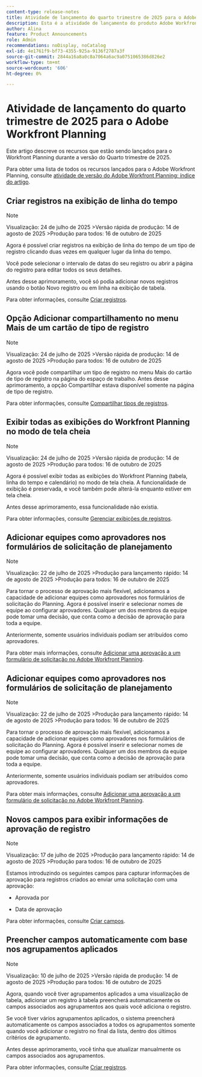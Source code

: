 ```yaml
---
content-type: release-notes
title: Atividade de lançamento do quarto trimestre de 2025 para o Adobe Workfront Planning
description: Esta é a atividade de lançamento do produto Adobe Workfront Planning para o quarto trimestre de 2025.
author: Alina
feature: Product Announcements
role: Admin
recommendations: noDisplay, noCatalog
exl-id: 4e1761f9-bf73-4355-925a-9136f2787a3f
source-git-commit: 2844a16a8a0c8a7064a6ac9a0751065386d826e2
workflow-type: tm+mt
source-wordcount: '606'
ht-degree: 0%

---
```


# Atividade de lançamento do quarto trimestre de 2025 para o Adobe Workfront Planning

Este artigo descreve os recursos que estão sendo lançados para o Workfront Planning durante a versão do Quarto trimestre de 2025.

<!--keep the sentence below for all future quarterly release pages-->

Para obter uma lista de todos os recursos lançados para o Adobe Workfront Planning, consulte [atividade de versão do Adobe Workfront Planning: índice do artigo](/help/quicksilver/product-announcements/product-releases/planning-release-activity/planning-release-activity-article-index.md).

## Criar registros na exibição de linha do tempo

>[!NOTE]
>
>Visualização: 24 de julho de 2025
>&#x200B;>Versão rápida de produção: 14 de agosto de 2025
>&#x200B;>Produção para todos: 16 de outubro de 2025

Agora é possível criar registros na exibição de linha do tempo de um tipo de registro clicando duas vezes em qualquer lugar da linha do tempo.

Você pode selecionar o intervalo de datas do seu registro ou abrir a página do registro para editar todos os seus detalhes.

Antes desse aprimoramento, você só podia adicionar novos registros usando o botão Novo registro ou em linha na exibição de tabela.

Para obter informações, consulte [Criar registros](/help/quicksilver/planning/records/create-records.md).

## Opção Adicionar compartilhamento no menu Mais de um cartão de tipo de registro

>[!NOTE]
>
>Visualização: 24 de julho de 2025
>&#x200B;>Versão rápida de produção: 14 de agosto de 2025
>&#x200B;>Produção para todos: 16 de outubro de 2025

Agora você pode compartilhar um tipo de registro no menu Mais do cartão de tipo de registro na página do espaço de trabalho. Antes desse aprimoramento, a opção Compartilhar estava disponível somente na página de tipo de registro.

Para obter informações, consulte [Compartilhar tipos de registros](/help/quicksilver/planning/access/share-record-types.md).

## Exibir todas as exibições do Workfront Planning no modo de tela cheia

>[!NOTE]
>
>Visualização: 24 de julho de 2025
>&#x200B;>Versão rápida de produção: 14 de agosto de 2025
>&#x200B;>Produção para todos: 16 de outubro de 2025

Agora é possível exibir todas as exibições do Workfront Planning (tabela, linha do tempo e calendário) no modo de tela cheia. A funcionalidade de exibição é preservada, e você também pode alterá-la enquanto estiver em tela cheia.

Antes desse aprimoramento, essa funcionalidade não existia.

Para obter informações, consulte [Gerenciar exibições de registros](/help/quicksilver/planning/views/manage-record-views.md).

## Adicionar equipes como aprovadores nos formulários de solicitação de planejamento

>[!NOTE]
>
>Visualização: 22 de julho de 2025
>&#x200B;>Produção para lançamento rápido: 14 de agosto de 2025
>&#x200B;>Produção para todos: 16 de outubro de 2025

Para tornar o processo de aprovação mais flexível, adicionamos a capacidade de adicionar equipes como aprovadores nos formulários de solicitação do Planning. Agora é possível inserir e selecionar nomes de equipe ao configurar aprovadores. Qualquer um dos membros da equipe pode tomar uma decisão, que conta como a decisão de aprovação para toda a equipe.

Anteriormente, somente usuários individuais podiam ser atribuídos como aprovadores.

Para obter mais informações, consulte [Adicionar uma aprovação a um formulário de solicitação no Adobe Workfront Planning](/help/quicksilver/planning/requests/add-approval-to-request-form.md).

## Adicionar equipes como aprovadores nos formulários de solicitação de planejamento

>[!NOTE]
>
>Visualização: 22 de julho de 2025
>&#x200B;>Produção para lançamento rápido: 14 de agosto de 2025
>&#x200B;>Produção para todos: 16 de outubro de 2025

Para tornar o processo de aprovação mais flexível, adicionamos a capacidade de adicionar equipes como aprovadores nos formulários de solicitação do Planning. Agora é possível inserir e selecionar nomes de equipe ao configurar aprovadores. Qualquer um dos membros da equipe pode tomar uma decisão, que conta como a decisão de aprovação para toda a equipe.

Anteriormente, somente usuários individuais podiam ser atribuídos como aprovadores.

Para obter mais informações, consulte [Adicionar uma aprovação a um formulário de solicitação no Adobe Workfront Planning](/help/quicksilver/planning/requests/add-approval-to-request-form.md).

## Novos campos para exibir informações de aprovação de registro

>[!NOTE]
>
>Visualização: 17 de julho de 2025
>&#x200B;>Produção para lançamento rápido: 14 de agosto de 2025
>&#x200B;>Produção para todos: 16 de outubro de 2025


Estamos introduzindo os seguintes campos para capturar informações de aprovação para registros criados ao enviar uma solicitação com uma aprovação:

* Aprovada por

* Data de aprovação

Para obter informações, consulte [Criar campos](/help/quicksilver/planning/fields/create-fields.md).

## Preencher campos automaticamente com base nos agrupamentos aplicados

>[!NOTE]
>
>Visualização: 10 de julho de 2025
>&#x200B;>Versão rápida de produção: 14 de agosto de 2025
>&#x200B;>Produção para todos: 16 de outubro de 2025


Agora, quando você tiver agrupamentos aplicados a uma visualização de tabela, adicionar um registro à tabela preencherá automaticamente os campos associados aos agrupamentos aos quais você adiciona o registro.

Se você tiver vários agrupamentos aplicados, o sistema preencherá automaticamente os campos associados a todos os agrupamentos somente quando você adicionar o registro no final da lista, dentro dos últimos critérios de agrupamento.

Antes desse aprimoramento, você tinha que atualizar manualmente os campos associados aos agrupamentos.

Para obter informações, consulte [Criar registros](/help/quicksilver/planning/records/create-records.md).
